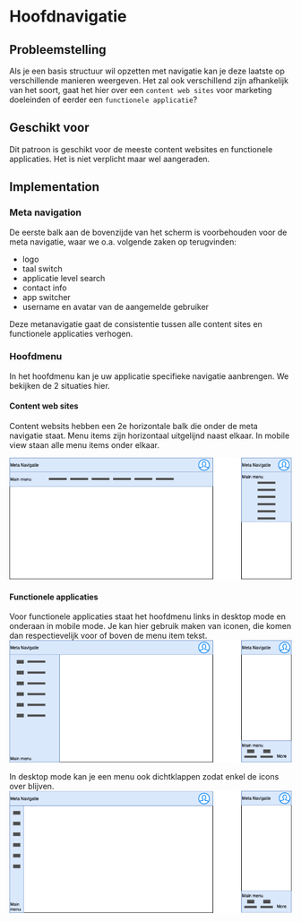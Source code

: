 # Hoofdnavigatie

## Probleemstelling
Als je een basis structuur wil opzetten met navigatie kan je deze laatste op verschillende manieren weergeven. Het zal ook verschillend zijn afhankelijk van het soort, gaat het hier over een `content web sites` voor marketing doeleinden of eerder een `functionele applicatie`? 

## Geschikt voor
Dit patroon is geschikt voor de meeste content websites en functionele applicaties. Het is niet verplicht maar wel aangeraden.

## Implementation

### Meta navigation
De eerste balk aan de bovenzijde van het scherm is voorbehouden voor de meta navigatie, waar we o.a. volgende zaken op terugvinden:

- logo
- taal switch
- applicatie level search
- contact info
- app switcher
- username en avatar van de aangemelde gebruiker

Deze metanavigatie gaat de consistentie tussen alle content sites en functionele applicaties verhogen. 

### Hoofdmenu
In het hoofdmenu kan je uw applicatie specifieke navigatie aanbrengen. We bekijken de 2 situaties hier.

#### Content web sites

Content websits hebben een 2e horizontale balk die onder de meta navigatie staat. Menu items zijn horizontaal uitgelijnd naast elkaar. In mobile view staan alle menu items onder elkaar.

![Plaatsing A-logo](../assets/main-menu-content.png)

#### Functionele applicaties

Voor functionele applicaties staat het hoofdmenu links in desktop mode en onderaan in mobile mode. Je kan hier gebruik maken van iconen, die komen dan respectievelijk voor of boven de menu item tekst.
![Plaatsing A-logo](../assets/main-menu-app.png)

In desktop mode kan je een menu ook dichtklappen zodat enkel de icons over blijven.
![Plaatsing A-logo](../assets/main-menu-app-2.png)